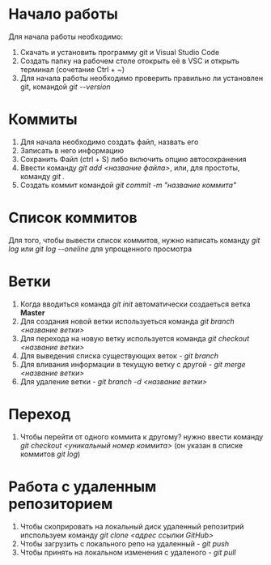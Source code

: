 
# Начало работы
Для начала работы необходимо:
1. Скачать и установить программу git и Visual Studio Code
2. Создать папку на рабочем столе отокрыть её в VSC и открыть терминал (сочетание Ctrl + ~)
3. Для начала работы необходимо проверить правильно ли установлен git, командой *git --version*

# Коммиты
1. Для начала необходимо создать файл, назвать его
2. Записать в него информацию
3. Сохранить Файл (ctrl + S) либо включить опцию автосохранения
4. Ввести команду *git add <название файла>*, или, для простоты, команду *git .*
5. Создать коммит командой *git commit -m "название коммита"*

# Список коммитов
Для того, чтобы вывести список коммитов, нужно написать команду *git log* или *git log --oneline* для упрощенного просмотра

# Ветки
1. Когда вводиться команда *git init* автоматически создаеться ветка **Master**
2. Для создания новой ветки используеться команда *git branch <название ветки>*
3. Для перехода на новую ветку используется команда *git checkout <название ветки>*
4. Для выведения списка существующих веток - *git branch*
5. Для вливания информации в текущую ветку с другой - *git merge <название ветки>*
6. Для удаление ветки - *git branch -d <название ветки>*

# Переход
1. Чтобы перейти от одного коммита к другому? нужно ввести команду *git checkout <уникальный номер коммита>* (он указан в списке коммитов *git log*)

# Работа с удаленным репозиторием
1. Чтобы скоприровать на локальный диск удаленный репозитрий ипспользуем команду *git clone <адрес ссылки GitHub>*
2. Чтобы загрузить с локального репо на удаленный - *git push*
3. Чтобы принять на локальном изменения с удаленого - *git pull*